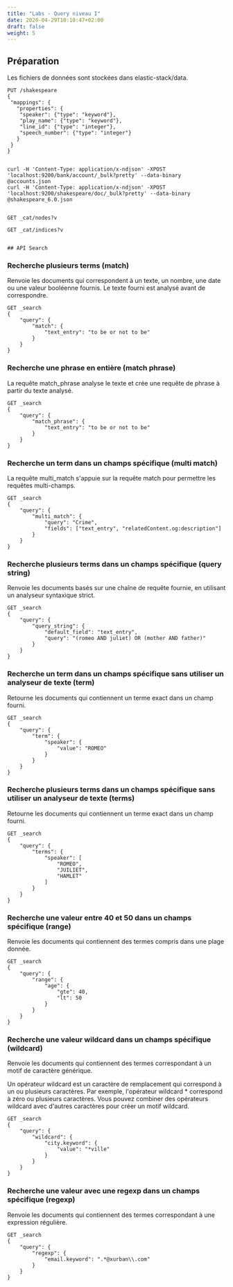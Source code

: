 ```yaml
---
title: "Labs - Query niveau I"
date: 2020-04-29T10:10:47+02:00
draft: false
weight: 5
---
```


## Préparation

Les fichiers de données sont stockées dans elastic-stack/data.

```
PUT /shakespeare
{
 "mappings": {
   "properties": {
    "speaker": {"type": "keyword"},
    "play_name": {"type": "keyword"},
    "line_id": {"type": "integer"},
    "speech_number": {"type": "integer"}
   }
 }
}


curl -H 'Content-Type: application/x-ndjson' -XPOST 'localhost:9200/bank/account/_bulk?pretty' --data-binary @accounts.json
curl -H 'Content-Type: application/x-ndjson' -XPOST 'localhost:9200/shakespeare/doc/_bulk?pretty' --data-binary @shakespeare_6.0.json


GET _cat/nodes?v

GET _cat/indices?v


## API Search

```

### Recherche plusieurs terms (match)

Renvoie les documents qui correspondent à un texte, un nombre, une date ou une valeur booléenne fournis. Le texte fourni est analysé avant de correspondre.


```
GET _search
{
    "query": {
        "match": {
            "text_entry": "to be or not to be"
        }
    }
}
```

### Recherche une phrase en entière (match phrase)

La requête match_phrase analyse le texte et crée une requête de phrase à partir du texte analysé.

```
GET _search
{
    "query": {
        "match_phrase": {
            "text_entry": "to be or not to be"
        }
    }
}
```

### Recherche un term dans un champs spécifique (multi match)

La requête multi_match s'appuie sur la requête match pour permettre les requêtes multi-champs.

```
GET _search
{
    "query": {
        "multi_match": {
            "query": "Crime",
            "fields": ["text_entry", "relatedContent.og:description"]
        }
    }
}
```

### Recherche plusieurs terms dans un champs spécifique (query string)

Renvoie les documents basés sur une chaîne de requête fournie, en utilisant un analyseur syntaxique strict.

```
GET _search
{
    "query": {
        "query_string": {
            "default_field": "text_entry",
            "query": "(romeo AND juliet) OR (mother AND father)"
        }
    }
}
```


### Recherche un term dans un champs spécifique sans utiliser un analyseur de texte (term)

Retourne les documents qui contiennent un terme exact dans un champ fourni.

```
GET _search
{
    "query": {
        "term": {
            "speaker": {
                "value": "ROMEO"
            }
        }
    }
}
```


### Recherche plusieurs terms dans un champs spécifique sans utiliser un analyseur de texte (terms)

Retourne les documents qui contiennent un terme exact dans un champ fourni.

```
GET _search
{
    "query": {
        "terms": {
            "speaker": [
                "ROMEO",
                "JUILIET",
                "HAMLET"
            ]
        }
    }
}
```

### Recherche une valeur entre 40 et 50 dans un champs spécifique (range)

Renvoie les documents qui contiennent des termes compris dans une plage donnée.

```
GET _search
{
    "query": {
        "range": {
            "age": {
                "gte": 40,
                "lt": 50
            }
        }
    }
}
```

### Recherche une valeur wildcard dans un champs spécifique (wildcard)

Renvoie les documents qui contiennent des termes correspondant à un motif de caractère générique.

Un opérateur wildcard est un caractère de remplacement qui correspond à un ou plusieurs caractères. Par exemple, l'opérateur wildcard * correspond à zéro ou plusieurs caractères. Vous pouvez combiner des opérateurs wildcard avec d'autres caractères pour créer un motif wildcard.


```
GET _search
{
    "query": {
        "wildcard": {
            "city.keyword": {
                "value": "*ville"
            }
        }
    }
}
```

### Recherche une valeur avec une regexp dans un champs spécifique (regexp)

Renvoie les documents qui contiennent des termes correspondant à une expression régulière.

```
GET _search
{
    "query": {
        "regexp": {
            "email.keyword": ".*@xurban\\.com"
        }
    }
}
```